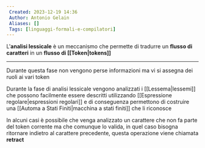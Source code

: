 ```yaml
---
 Created: 2023-12-19 14:36
 Author: Antonio Gelain
 Aliases: []
 Tags: [linguaggi-formali-e-compilatori]
---
```


L'**analisi lessicale** è un meccanismo che permette di tradurre un **flusso di caratteri** in un **flusso di [[Token|tokens]]**

---

Durante questa fase non vengono perse informazioni ma vi si assegna dei ruoli ai vari token

Durante la fase di analisi lessicale vengono analizzati i [[Lessema|lessemi]] che possono facilmente essere descritti utilizzando [[Espressione regolare|espressioni regolari]] e di conseguenza permettono di costruire una [[Automa a Stati Finiti|macchina a stati finiti]] che li riconosce

In alcuni casi è possibile che venga analizzato un carattere che non fa parte del token corrente ma che comunque lo valida, in quel caso bisogna ritornare indietro al carattere precedente, questa operazione viene chiamata **retract**
